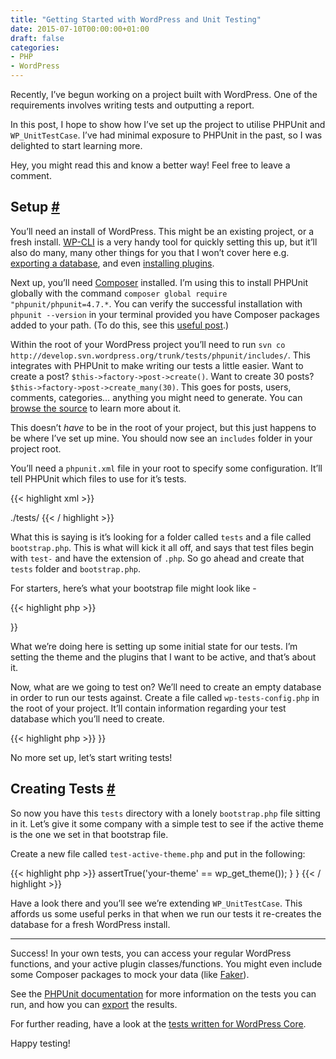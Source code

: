 ```yaml
---
title: "Getting Started with WordPress and Unit Testing"
date: 2015-07-10T00:00:00+01:00
draft: false
categories: 
- PHP
- WordPress
---
```

<p>Recently, I&#8217;ve begun working on a project built with WordPress. One of the requirements involves writing tests and outputting a report.</p>
<p>In this post, I hope to show how I&#8217;ve set up the project to utilise PHPUnit and <code>WP_UnitTestCase</code>. I&#8217;ve had minimal exposure to PHPUnit in the past, so I was delighted to start learning more.</p>
<p>Hey, you might read this and know a better way! Feel free to leave a comment.</p>
<h2 id="setup">Setup <a class="anchor" href="#setup" title="Setup">#</a></h2>
<p>You&#8217;ll need an install of WordPress. This might be an existing project, or a fresh install. <a href="http://wp-cli.org/">WP-CLI</a> is a very handy tool for quickly setting this up, but it&#8217;ll also do many, many other things for you that I won&#8217;t cover here e.g. <a href="http://wp-cli.org/commands/db/export/">exporting a database</a>, and even <a href="http://wp-cli.org/commands/plugin/install/">installing plugins</a>.</p>
<p>Next up, you&#8217;ll need <a href="https://getcomposer.org/">Composer</a> installed. I&#8217;m using this to install PHPUnit globally with the command <code>composer global require "phpunit/phpunit=4.7.*</code>. You can verify the successful installation with <code>phpunit --version</code> in your terminal provided you have Composer packages added to your path. (To do this, see this <a href="http://akrabat.com/global-installation-of-php-tools-with-composer/">useful post</a>.)</p>
<p>Within the root of your WordPress project you&#8217;ll need to run <code>svn co http://develop.svn.wordpress.org/trunk/tests/phpunit/includes/</code>.
This integrates with PHPUnit to make writing our tests a little easier. Want to create a post? <code>$this->factory->post->create()</code>. Want to create 30 posts? <code>$this->factory->post->create_many(30)</code>. This goes for posts, users, comments, categories&#8230; anything you might need to generate. You can <a href="https://core.trac.wordpress.org/browser/trunk/tests/phpunit/includes/factory.php">browse the source</a> to learn more about it.</p>
<p>This doesn&#8217;t <em>have</em> to be in the root of your project, but this just happens to be where I&#8217;ve set up mine. You should now see an <code>includes</code> folder in your project root.</p>
<p>You&#8217;ll need a <code>phpunit.xml</code> file in your root to specify some configuration. It&#8217;ll tell PHPUnit which files to use for it&#8217;s tests.</p>

{{< highlight xml >}}
<?xml version="1.0" encoding="UTF-8"?>
<phpunit
    bootstrap="./tests/bootstrap.php"
    backupGlobals="false"
    colors="true"
    convertErrorsToExceptions="true"
    convertNoticesToExceptions="true"
    convertWarningsToExceptions="true">
    <testsuites>
        <testsuite>
            <directory prefix="test-" suffix=".php">./tests/</directory>
        </testsuite>
    </testsuites>
</phpunit>
{{< / highlight >}}

<p>What this is saying is it&#8217;s looking for a folder called <code>tests</code> and a file called <code>bootstrap.php</code>. This is what will kick it all off, and <code><directory prefix="test-" suffix=".php"></code> says that test files begin with <code>test-</code> and have the extension of <code>.php</code>. So go ahead and create that <code>tests</code> folder and <code>bootstrap.php</code>.</p>
<p>For starters, here&#8217;s what your bootstrap file might look like -</p>

{{< highlight php >}}
<?php

require_once dirname( dirname( __FILE__ ) ) . '/includes/functions.php';

function _manually_load_environment() {
    // Add your theme
    switch_theme('your-theme');

    // Update array with plugins to include ...
    $plugins_to_active = array(
        'some-plugin/some-plugin.php',
        'another-plugin/another-plugin.php'
    );

    update_option( 'active_plugins', $plugins_to_active );
}
tests_add_filter( 'muplugins_loaded', '_manually_load_environment' );

require dirname( dirname( __FILE__ ) ) . '/includes/bootstrap.php';
{{< / highlight >}}

<p>What we&#8217;re doing here is setting up some initial state for our tests. I&#8217;m setting the theme and the plugins that I want to be active, and that&#8217;s about it.</p>
<p>Now, what are we going to test on? We&#8217;ll need to create an empty database in order to run our tests against.
Create a file called <code>wp-tests-config.php</code> in the root of your project. It&#8217;ll contain information regarding your test database which you&#8217;ll need to create.</p>

{{< highlight php >}}
<?php

/* Path to the WordPress codebase you'd like to test. Add a backslash in the end. */
define( 'ABSPATH', dirname( __FILE__ ) . '/' );

// Test with multisite enabled.
// Alternatively, use the tests/phpunit/multisite.xml configuration file.
// define( 'WP_TESTS_MULTISITE', true );

// Force known bugs to be run.
// Tests with an associated Trac ticket that is still open are normally skipped.
// define( 'WP_TESTS_FORCE_KNOWN_BUGS', true );

// Test with WordPress debug mode (default).
define( 'WP_DEBUG', true );

// ** MySQL settings ** //

// This configuration file will be used by the copy of WordPress being tested.
// wordpress/wp-config.php will be ignored.

// WARNING WARNING WARNING!
// These tests will DROP ALL TABLES in the database with the prefix named below.
// DO NOT use a production database or one that is shared with something else.

define( 'DB_NAME', 'test_db' );
define( 'DB_USER', 'user' );
define( 'DB_PASSWORD', 'password' );
define( 'DB_HOST', 'localhost' );
define( 'DB_CHARSET', 'utf8' );
define( 'DB_COLLATE', '' );

$table_prefix  = 'wptests_';   // Only numbers, letters, and underscores please!

define( 'WP_TESTS_DOMAIN', 'custom-domain.dev' );
define( 'WP_TESTS_EMAIL', 'test@domain.com' );
define( 'WP_TESTS_TITLE', 'Test Blog' );

define( 'WP_PHP_BINARY', 'php' );

define( 'WPLANG', '' );
{{< / highlight >}}

<p>No more set up, let&#8217;s start writing tests!</p>
<h2 id="creating-tests">Creating Tests <a class="anchor" href="#creating-tests" title="Creating Tests">#</a></h2>
<p>So now you have this <code>tests</code> directory with a lonely <code>bootstrap.php</code> file sitting in it. Let&#8217;s give it some company with a simple test to see if the active theme is the one we set in that bootstrap file.</p>
<p>Create a new file called <code>test-active-theme.php</code> and put in the following:</p>

{{< highlight php >}}
<?php

    class TestActiveTheme extends WP_UnitTestCase {
        /**
         * Test that the correct theme is active (set in bootstrap.php)
         */
        function testCorrectActiveTheme() {
            $this->assertTrue('your-theme' == wp_get_theme());
        }
    }
{{< / highlight >}}

<p>Have a look there and you&#8217;ll see we&#8217;re extending <code>WP_UnitTestCase</code>. This affords us some useful perks in that when we run our tests it re-creates the database for a fresh WordPress install.</p>
<hr />
<p>Success! In your own tests, you can access your regular WordPress functions, and your active plugin classes/functions. You might even include some Composer packages to mock your data (like <a href="https://github.com/fzaninotto/Faker">Faker</a>).</p>
<p>See the <a href="https://phpunit.de/documentation.html">PHPUnit documentation</a> for more information on the tests you can run, and how you can <a href="https://phpunit.de/manual/current/en/textui.html">export</a> the results.</p>
<p>For further reading, have a look at the <a href="https://core.trac.wordpress.org/browser/trunk/tests/phpunit/tests">tests written for WordPress Core</a>.</p>
<p>Happy testing!</p>